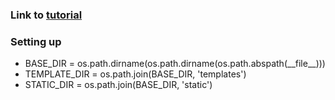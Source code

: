 <h3>Link to <a href="https://www.django-rest-framework.org/tutorial/1-serialization/">tutorial</a></h3>
<h3>Setting up</h3>
<ul>
    <li>BASE_DIR = os.path.dirname(os.path.dirname(os.path.abspath(__file__)))</li>
    <li>TEMPLATE_DIR = os.path.join(BASE_DIR, 'templates')</li>
    <li>STATIC_DIR = os.path.join(BASE_DIR, 'static')</li>
</ul>